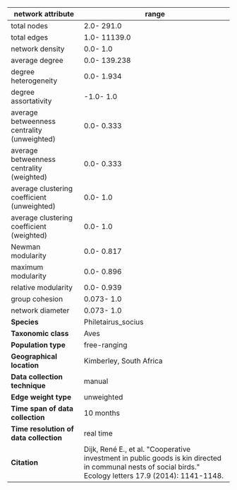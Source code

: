 network attribute|range
---|---
total nodes|2.0- 291.0
total edges|1.0- 11139.0
network density|0.0- 1.0
average degree|0.0- 139.238
degree heterogeneity|0.0- 1.934
degree assortativity|-1.0- 1.0
average betweenness centrality (unweighted)|0.0- 0.333
average betweenness centrality (weighted)|0.0- 0.333
average clustering coefficient (unweighted)|0.0- 1.0
average clustering coefficient (weighted)|0.0- 1.0
Newman modularity|0.0- 0.817
maximum modularity|0.0- 0.896
relative modularity|0.0- 0.939
group cohesion|0.073- 1.0
network diameter|0.073- 1.0
**Species**| Philetairus_socius
**Taxonomic class**| Aves
**Population type**| free-ranging
**Geographical location**| Kimberley, South Africa
**Data collection technique**| manual 
**Edge weight type**| unweighted
**Time span of data collection**| 10 months
**Time resolution of data collection**| real time
**Citation**| Dijk, René E., et al. "Cooperative investment in public goods is kin directed in communal nests of social birds." Ecology letters 17.9 (2014): 1141-1148.